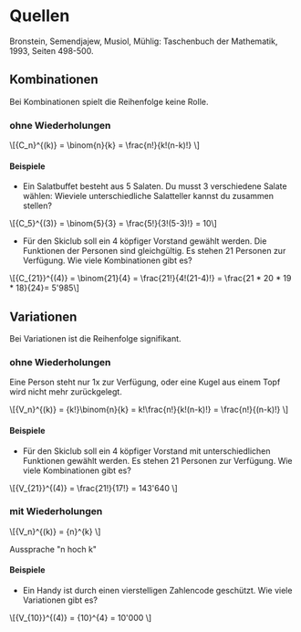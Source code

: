 <!--
.. title: Wahrscheinlichkeitsrechnung
.. slug: wahrscheinlichkeitsrechnung
.. date: 2024-05-27
.. tags: Latte
.. category: 
.. link: 
.. description: 
.. type: text
.. has_math: true
-->


# Quellen

Bronstein, Semendjajew, Musiol, Mühlig: Taschenbuch der Mathematik, 1993,
Seiten 498-500.

## Kombinationen

Bei Kombinationen spielt die Reihenfolge keine Rolle.

### ohne Wiederholungen

\\[{C_n}^{(k)} = \binom{n}{k} = \frac{n!}{k!(n-k)!} \\]

#### Beispiele

* Ein Salatbuffet besteht aus 5 Salaten. Du musst 3 verschiedene Salate
wählen: Wieviele unterschiedliche Salatteller kannst du zusammen stellen?

\\[{C_5}^{(3)} = \binom{5}{3} = \frac{5!}{3!(5-3)!} = 10\\]

* Für den Skiclub soll ein 4 köpfiger Vorstand gewählt werden. Die
Funktionen der Personen sind gleichgültig. Es stehen 21 Personen zur
Verfügung. Wie viele Kombinationen gibt es?

\\[{C_{21}}^{(4)} = \binom{21}{4} = \frac{21!}{4!(21-4)!} = \frac{21 * 20 * 19 * 18}{24}= 5'985\\]

## Variationen

Bei Variationen ist die Reihenfolge signifikant.

### ohne Wiederholungen

Eine Person steht nur 1x zur Verfügung, oder eine Kugel aus einem Topf
wird nicht mehr zurückgelegt.


\\[{V_n}^{(k)} = {k!}\binom{n}{k} = k!\frac{n!}{k!(n-k)!} = \frac{n!}{(n-k)!} \\]


#### Beispiele

* Für den Skiclub soll ein 4 köpfiger Vorstand mit unterschiedlichen
Funktionen gewählt werden. Es stehen 21 Personen zur
Verfügung. Wie viele Kombinationen gibt es?

\\[{V_{21}}^{(4)} = \frac{21!}{17!} = 143'640 \\]

### mit Wiederholungen

\\[{V_n}^{(k)} = \{n}^{k} \\]

Aussprache "n hoch k"

#### Beispiele

* Ein Handy ist durch einen vierstelligen Zahlencode geschützt. Wie 
viele Variationen gibt es?  

\\[{V_{10}}^{(4)} = \{10}^{4} = 10'000 \\]
